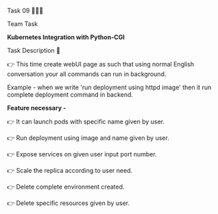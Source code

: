 Task 09 👨🏻‍💻

Team Task

**Kubernetes Integration with Python-CGI**

Task Description 📄

👉 This time create webUI page as such that using normal English conversation your all commands can run in background. 

Example - when we write 'run deployment using httpd image' then it run complete deployment command in backend. 

**Feature necessary -**

👉 It can launch pods with specific name given by user. 

👉 Run deployment using image and name given by user. 

👉 Expose services on given user input port number. 

👉 Scale the replica according to user need. 

👉 Delete complete environment created. 

👉 Delete specific resources given by user. 
